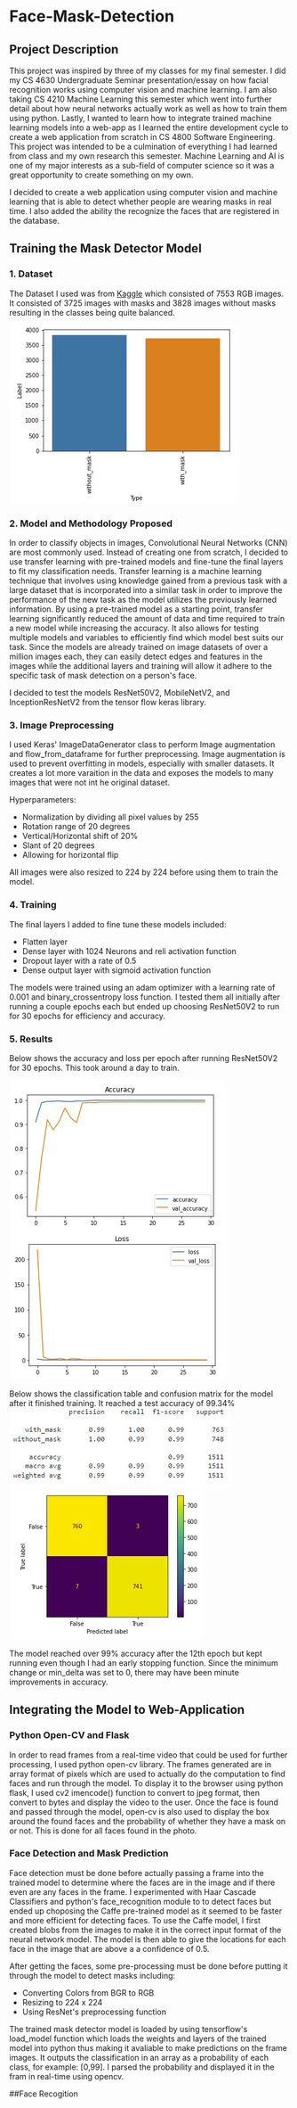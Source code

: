 # Face-Mask-Detection

## Project Description 
This project was inspired by three of my classes for my final semester. I did my CS 4630 Undergraduate Seminar presentation/essay on how facial recognition works using computer vision and machine learning. I am also taking CS 4210 Machine Learning this semester which went into further detail about how neural networks actually work as well as how to train them using python. Lastly, I wanted to learn how to integrate trained machine learning models into a web-app as I learned the entire development cycle to create a web application from scratch in CS 4800 Software Engineering. This project was intended to be a culmination of everything I had learned from class and my own research this semester. Machine Learning and AI is one of my major interests as a sub-field of computer science so it was a great opportunity to create something on my own. 

I decided to create a web application using computer vision and machine learning that is able to detect whether people are wearing masks in real time. I also added the ability the recognize the faces that are registered in the database. 

## Training the Mask Detector Model

### 1. Dataset
The Dataset I used was from [Kaggle](https://www.kaggle.com/datasets/omkargurav/face-mask-dataset) which consisted of 7553 RGB images. It consisted of 3725 images with masks and 3828 images without masks resulting in the classes being quite balanced. 

![Class Distribution](images/classes.jpg)

### 2. Model and Methodology Proposed

In order to classify objects in images, Convolutional Neural Networks (CNN) are most commonly used. Instead of creating one from scratch, I decided to use transfer learning with pre-trained models and fine-tune the final layers to fit my classification needs. Transfer learning is a machine learning technique that involves using knowledge gained from a previous task with a large dataset that is incorporated into a similar task in order to improve the performance of the new task as the model utilizes the previously learned information. By using a pre-trained model as a starting point, transfer learning significantly reduced the amount of data and time required to train a new model while increasing the accuracy. It also allows for testing multiple models and variables to efficiently find which model best suits our task. Since the models are already trained on image datasets of over a million images each, they can easily detect edges and features in the images while the additional layers and training will allow it adhere to the specific task of mask detection on a person's face.

I decided to test the models ResNet50V2, MobileNetV2, and InceptionResNetV2 from the tensor flow keras library. 

### 3. Image Preprocessing

I used Keras' ImageDataGenerator class to perform Image augmentation and flow_from_dataframe for further preprocessing. Image augmentation is used to prevent overfitting in models, especially with smaller datasets. It creates a lot more varaition in the data and exposes the models to many images that were not int he original dataset.

Hyperparameters:
- Normalization by dividing all pixel values by 255
- Rotation range of 20 degrees
- Vertical/Horizontal shift of 20%
- Slant of 20 degrees
- Allowing for horizontal flip

All images were also resized to 224 by 224 before using them to train the model.
 
### 4. Training

The final layers I added to fine tune these models included:
- Flatten layer
- Dense layer with 1024 Neurons and reli activation function
- Dropout layer with a rate of 0.5
- Dense output layer with sigmoid activation function

The models were trained using an adam optimizer with a learning rate of 0.001 and binary_crossentropy loss function. I tested them all initially after running a couple epochs each but ended up choosing ResNet50V2 to run for 30 epochs for efficiency and accuracy. 

### 5. Results
Below shows the accuracy and loss per epoch after running ResNet50V2 for 30 epochs. This took around a day to train. 

![Accuracy and Loss](images/accloss.jpg)

Below shows the classification table and confusion matrix for the model after it finished training. It reached a test accuracy of 99.34%
![Classification Table](images/class.jpg)
![Confusion Matrix](images/conf.jpg)

The model reached over 99% accuracy after the 12th epoch but kept running even though I had an early stopping function. Since the minimum change or min_delta was set to 0, there may have been minute improvements in accuracy.

## Integrating the Model to Web-Application

### Python Open-CV and Flask
In order to read frames from a real-time video that could be used for further processing, I used python open-cv library. The frames generated are in array format of pixels which are used to actually do the computation to find faces and run through the model. To display it to the browser using python flask, I used cv2 imencode() function to convert to jpeg format, then convert to bytes and display the video to the user. Once the face is found and passed through the model, open-cv is also used to display the box around the found faces and the probability of whether they have a mask on or not. This is done for all faces found in the photo. 

### Face Detection and Mask Prediction
Face detection must be done before actually passing a frame into the trained model to determine where the faces are in the image and if there even are any faces in the frame. I experimented with Haar Cascade Classifiers and python's face_recognition module to to detect faces but ended up choposing the Caffe pre-trained model as it seemed to be faster and more efficient for detecting faces. To use the Caffe model, I first created blobs from the images to make it in the correct input format of the neural network model. The model is then able to give the locations for each face in the image that are above a a confidence of 0.5. 

After getting the faces, some pre-processing must be done before putting it through the model to detect masks including:
- Converting Colors from BGR to RGB
- Resizing to 224 x 224
- Using ResNet's preprocessing function

The trained mask detector model is loaded by using tensorflow's load_model function which loads the weights and layers of the trained model into python thus making it avaliable to make predictions on the frame images. It outputs the classification in an array as a probability of each class, for example: [0,99]. I parsed the probability and displayed it in the fram in real-time using opencv.

##Face Recogition


